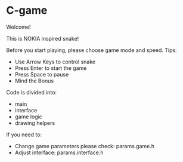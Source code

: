 # C-game

Welcome!

This is NOKIA inspired snake!

Before you start playing, please choose game mode and speed.
Tips:
- Use Arrow Keys to control snake
- Press Enter to start the game
- Press Space to pause
- Mind the Bonus

Code is divided into:
- main
- interface
- game logic
- drawing helpers

If you need to:
- Change game parameters please check: params.game.h
- Adjust interface: params.interface.h
